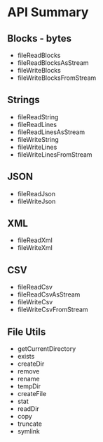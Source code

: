# API Summary

## Blocks - bytes
- fileReadBlocks
- fileReadBlocksAsStream
- fileWriteBlocks
- fileWriteBlocksFromStream

## Strings
- fileReadString
- fileReadLines
- fileReadLinesAsStream
- fileWriteString
- fileWriteLines
- fileWriteLinesFromStream

## JSON
- fileReadJson
- fileWriteJson

## XML
- fileReadXml
- fileWriteXml

## CSV
- fileReadCsv
- fileReadCsvAsStream
- fileWriteCsv
- fileWriteCsvFromStream

## File Utils
- getCurrentDirectory
- exists
- createDir
- remove
- rename
- tempDir
- createFile
- stat
- readDir
- copy
- truncate
- symlink
